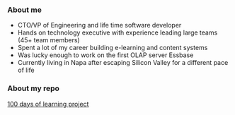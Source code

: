 ### About me

* CTO/VP of Engineering and life time software developer
* Hands on technology executive with experience leading large teams (45+ team members)
* Spent a lot of my career building e-learning and content systems
* Was lucky enough to work on the first OLAP server Essbase 
* Currently living in Napa after escaping Silicon Valley for a different pace of life

### About my repo

[100 days of learning project](https://github.com/bbenedict/bbenedict/blob/main/100days.md)

 
